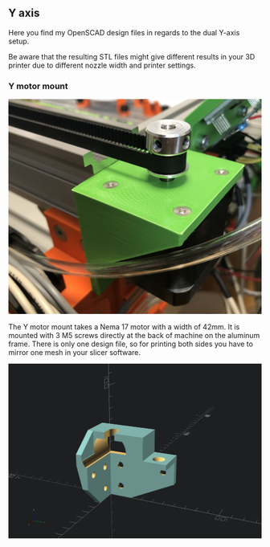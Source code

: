 ## Y axis

Here you find my OpenSCAD design files in regards to the dual Y-axis setup.

Be aware that the resulting STL files might give different results in your 3D printer due to different nozzle width and printer settings.

### Y motor mount

![Y Motor Mount](images/y_motor_mount.jpg)

The Y motor mount takes a Nema 17 motor with a width of 42mm. It is mounted with 3 M5 screws directly at the back of machine on the aluminum frame. There is only one design file, so for printing both sides you have to mirror one mesh in your slicer software.

![Y Motor Mount](images/Y_Tensioner_Right.png)

